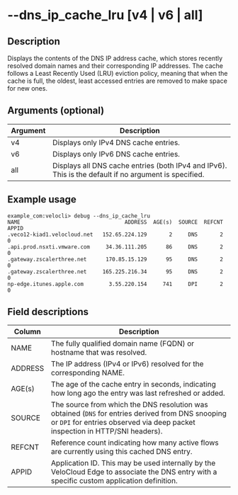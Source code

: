 #	--dns_ip_cache_lru [v4 | v6 | all]

##	Description
Displays the contents of the DNS IP address cache, which stores recently resolved domain names and their corresponding IP addresses. The cache follows a Least Recently Used (LRU) eviction policy, meaning that when the cache is full, the oldest, least accessed entries are removed to make space for new ones.

##  Arguments (optional)
| Argument | Description |
|---|---|
| v4 | Displays only IPv4 DNS cache entries. |
| v6 | Displays only IPv6 DNS cache entries. |
| all | Displays all DNS cache entries (both IPv4 and IPv6). This is the default if no argument is specified. |

##  Example usage
```
example_com:velocli> debug --dns_ip_cache_lru
NAME                                 ADDRESS  AGE(s)  SOURCE  REFCNT  APPID
.veco12-kiad1.velocloud.net   152.65.224.129       2     DNS       2      0
.api.prod.nsxti.vmware.com     34.36.111.205      86     DNS       2      0
.gateway.zscalerthree.net      170.85.15.129      95     DNS       2      0
.gateway.zscalerthree.net     165.225.216.34      95     DNS       2      0
np-edge.itunes.apple.com        3.55.220.154     741     DPI       2      0
```

##  Field descriptions
| Column  | Description |
|---|---|
| NAME    | The fully qualified domain name (FQDN) or hostname that was resolved. |
| ADDRESS | The IP address (IPv4 or IPv6) resolved for the corresponding NAME. |
| AGE(s)  | The age of the cache entry in seconds, indicating how long ago the entry was last refreshed or added. |
| SOURCE  | The source from which the DNS resolution was obtained (`DNS` for entries derived from DNS snooping or `DPI` for entries observed via deep packet inspection in HTTP/SNI headers). |
| REFCNT  | Reference count indicating how many active flows are currently using this cached DNS entry. |
| APPID   | Application ID. This may be used internally by the VeloCloud Edge to associate the DNS entry with a specific custom application definition. |